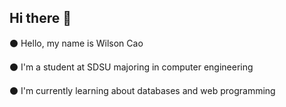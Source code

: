 ## Hi there 👋

⚫ Hello, my name is Wilson Cao

⚫ I'm a student at SDSU majoring in computer engineering

⚫ I'm currently learning about databases and web programming


<!--
**ChowJuicy/ChowJuicy** is a ✨ _special_ ✨ repository because its `README.md` (this file) appears on your GitHub profile.

Here are some ideas to get you started:

- 🔭 I’m currently working on ...
- 🌱 I’m currently learning ...
- 👯 I’m looking to collaborate on ...
- 🤔 I’m looking for help with ...
- 💬 Ask me about ...
- 📫 How to reach me: ...
- 😄 Pronouns: ...
- ⚡ Fun fact: ...
-->
